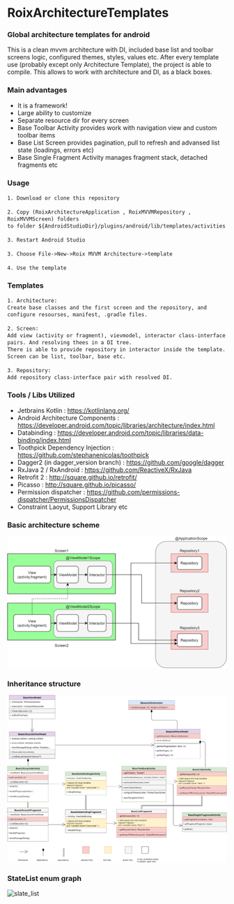 # RoixArchitectureTemplates

### Global architecture templates for android

This is a clean mvvm architecture with DI, included base list and toolbar screens logic, configured themes, styles, values etc. 
After every template use (probably except only Architecture Template), the project is able to compile. This allows to work with architecture and DI, as a black boxes.

### Main advantages
- It is a framework!
- Large ability to customize
- Separate resource dir for every screen
- Base Toolbar Activity provides work with navigation view and custom toolbar items
- Base List Screen provides pagination, pull to refresh and advansed list state (loadings, errors etc)
- Base Single Fragment Activity manages fragment stack, detached fragments etc

### Usage
```
1. Download or clone this repository 

2. Copy (RoixArchitectureApplication , RoixMVVMRepository , RoixMVVMScreen) folders
to folder ${AndroidStudioDir}/plugins/android/lib/templates/activities

3. Restart Android Studio

3. Choose File->New->Roix MVVM Architecture->template

4. Use the template

```

### Templates
```
1. Architecture: 
Create base classes and the first screen and the repository, and configure resourses, manifest, .gradle files.

2. Screen: 
Add view (activity or fragment), vievmodel, interactor class-interface pairs. And resolving thees in a DI tree.  
There is able to provide repository in interactor inside the template. Screen can be list, toolbar, base etc.

3. Repository: 
Add repository class-interface pair with resolved DI.

```

### Tools / Libs Utilized
- Jetbrains Kotlin : https://kotlinlang.org/
- Android Architecture Components : https://developer.android.com/topic/libraries/architecture/index.html
- Databinding : https://developer.android.com/topic/libraries/data-binding/index.html
- Toothpick Dependency Injection : https://github.com/stephanenicolas/toothpick
- Dagger2 (in dagger_version branch) : https://github.com/google/dagger
- RxJava 2 / RxAndroid : https://github.com/ReactiveX/RxJava
- Retrofit 2 : http://square.github.io/retrofit/
- Picasso : http://square.github.io/picasso/
- Permission dispatcher : https://github.com/permissions-dispatcher/PermissionsDispatcher
- Constraint Laoyut, Support Library etc

### Basic architecture scheme

![Screenshot](atchitecture.png)


### Inheritance structure
![Screenshot](inheritance.png)

### StateList enum graph
![slate_list](https://drive.google.com/uc?export=download&id=1692blYaVibwyYC-zA8j3IFx-7END81jQ)

